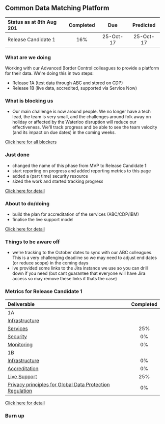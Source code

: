 ## Common Data Matching Platform

| Status as at 8th Aug 201  | Completed  | Due | Predicted |
|:-----| :-----:|:-----:|:-----:|
|Release Candidate 1  | 16% |25-Oct-17 | 25-Oct-17 |

### What are we doing
Working with our Advanced Border Control colleagues to provide a platform for their data.  We're doing this in two steps:
- Release 1A (test data through ABC and stored on CDP)
- Release 1B	(live data, accredited, supported via Service Now)

### What is blocking us
- Our main challenge is now around people. We no longer have a tech lead, the team is very small, and the challenges around folk away on holiday or affected by the Waterloo disruption will reduce our effectiveness. We'll track progress and be able to see the team velocity (and its impact on due dates) in the coming weeks.

[Click here for all blockers](https://jira.digital.homeoffice.gov.uk/secure/Dashboard.jspa?selectPageId=13109)

### Just done
- changed the name of this phase from MVP to Release Candidate 1
- start reporting on progress and added reporting metrics to this page
- added a (part time) security resource
- sized the work and started tracking progress

[Click here for detail](https://jira.digital.homeoffice.gov.uk/secure/Dashboard.jspa)

### About to do/doing

- build the plan for accreditation of the services (ABC/CDP/IBM)
- finalise the live support model

[Click here for detail](https://jira.digital.homeoffice.gov.uk/secure/Dashboard.jspa?selectPageId=13111)

### Things to be aware off

- we're tracking to the October dates to sync with our ABC colleagues. This is a very challenging deadline so we may need to adjust end dates (or reduce scope) in the coming days
- ive provided some links to the Jira instance we use so you can drill down if you need (but cant guarantee that everyone will have Jira access so may remove these links if thats the case)

### Metrics for Release Candidate 1

| Deliverable | Completed  |
|:-------------| :-----:|
| 1A|  |
| [Infrastructure](https://jira.digital.homeoffice.gov.uk/browse/CDMP-83) |  |
| [Services](https://jira.digital.homeoffice.gov.uk/browse/CDMP-85)| 25% |
| [Security](https://jira.digital.homeoffice.gov.uk/browse/CDMP-86) | 0% |
| [Monitoring](https://jira.digital.homeoffice.gov.uk/browse/CDMP-87) | 0% |
| 1B|  |
| [Infrastructure](https://jira.digital.homeoffice.gov.uk/browse/CDMP-83) | 0% |
| [Accreditation](https://jira.digital.homeoffice.gov.uk/browse/CDMP-88)| 0% |
| [Live Support](https://jira.digital.homeoffice.gov.uk/browse/CDMP-19) | 25% |
| [Privacy principles for Global Data Protection Regulation](https://jira.digital.homeoffice.gov.uk/browse/CDMP-19) | 0% |


[Click here for detail](https://jira.digital.homeoffice.gov.uk/secure/Dashboard.jspa?selectPageId=13107)

### Burn up

<div id="chart"></div>
<script>
var chart = c3.generate({
data: {
columns: [
['done', 0.3, 0, 0, 0, 0, 0],
['to do', 51.8, 0, 0, 0, 0, 0],
['required', 9, 17, 26, 35, 43, 52],
],

type: 'bar',
types: {
required: 'spline',
},
groups: [ 
['to do','done'] ] 
}


});

</script>
